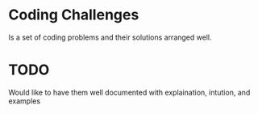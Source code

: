 # Coding Challenges

Is a set of coding problems and their solutions arranged well.

# TODO

Would like to have them well documented with explaination, intution, and examples
